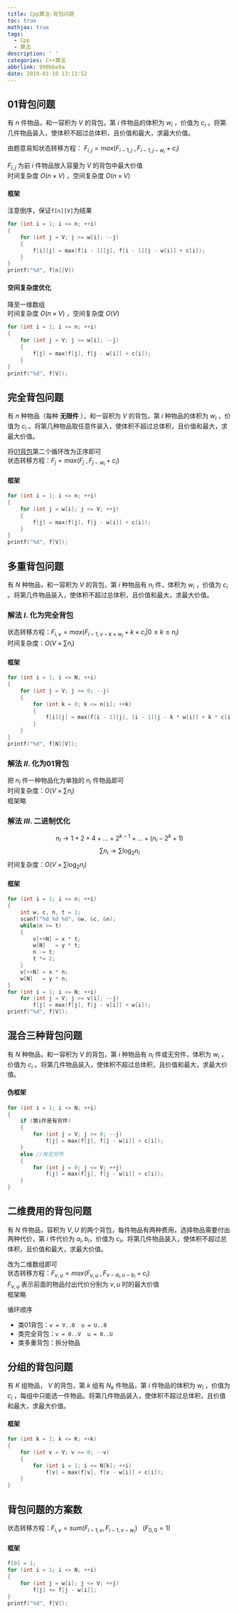 ```yaml
---
title: Cpp算法-背包问题
toc: true
mathjax: true
tags:
  - Cpp
  - 算法
description: ' '
categories: C++算法
abbrlink: 990bbe9a
date: 2019-01-10 13:13:52
---
```

## 01背包问题

有 $n$ 件物品，和一容积为 $V$ 的背包，第 $i$ 件物品的体积为 $w_i$ ，价值为 $c_i$ 。将第几件物品装入，使体积不超过总体积，且价值和最大，求最大价值。

由题意易知状态转移方程： $F_{i,j} = max(F_{i-1,j}\ , F_{i-1,j-w_i} + c_i)$

$F_{i, j}$ 为前 $i$ 件物品放入容量为 $V$ 的背包中最大价值<br/>
时间复杂度 $O(n\times V)$ ，空间复杂度 $O(n\times V)$
#### 框架
注意倒序，保证`f[n][V]`为结果
```cpp
for (int i = 1; i <= n; ++i)
{
    for (int j = V; j >= w[i]; --j)
    {
        f[i][j] = max(f[i - 1][j], f[i - 1][j - w[i]] + c[i]);
    }
}
printf("%d", f[n][V])
```

#### 空间复杂度优化
降至一维数组<br/>
时间复杂度 $O(n\times V)$ ，空间复杂度 $O(V)$
```cpp
for (int i = 1; i <= n; ++i)
{
    for (int j = V; j >= w[i]; --j)
    {
        f[j] = max(f[j], f[j - w[i]] + c[i]);
    }
}
printf("%d", f[V]);
```

## 完全背包问题

有 $n$ 种物品（每种 __无限件__ ），和一容积为 $V$ 的背包，第 $i$ 种物品的体积为 $w_i$ ，价值为 $c_i$ 。将第几种物品取任意件装入，使体积不超过总体积，且价值和最大，求最大价值。

将[01背包](../pack#01背包问题)第二个循环改为正序即可<br/>
状态转移方程：$F_j = max(F_j\ , F_{j-w_i}+c_i)$
#### 框架
```cpp
for (int i = 1; i <= n; ++i)
{
    for (int j = w[i]; j <= V; ++j)
    {
        f[j] = max(f[j], f[j - w[i]] + c[i]);
    }
}
printf("%d", f[V]);
```

## 多重背包问题
有 $N$ 种物品，和一容积为 $V$ 的背包，第 $i$ 种物品有 $n_i$ 件，体积为 $w_i$ ，价值为 $c_i$ 。将第几件物品装入，使体积不超过总体积，且价值和最大，求最大价值。

### 解法 $I.$ 化为完全背包
状态转移方程：$F_{i,v} = max(F_{i-1,v-k\times w_i} + k\times c_i | 0\leqslant k\leqslant n_i)$<br/>
时间复杂度：$O(V\times \sum{n_i})$
#### 框架
```cpp
for (int i = 1; i <= N; ++i)
{
    for (int j = V; j >= 0; --j)
    {
        for (int k = 0; k <= n[i]; ++k)
        {
            f[i][j] = max(f[i - 1][j], [i - 1][j - k * w[i]] + k * c[i])
        }
    }
}
printf("%d", f[N][V]);
```

### 解法 $II.$ 化为01背包
把 $n_i$ 件一种物品化为单独的 $n_i$ 件物品即可<br/>
时间复杂度：$O(V\times \sum{n_i})$<br/>
框架略

### 解法 $III.$ 二进制优化

$$
n_i\to 1+2+4+\dots +2^{k-1}+\dots +(n_i-2^k+1)
$$
$$
\sum{n_i}\to \sum{\log_2{n_i}}
$$
时间复杂度：$O(V\times \sum{\log_2{n_i}})$
#### 框架
```cpp
for (int i = 1; i <= n; ++i)
{
    int w, c, n, t = 1;
    scanf("%d %d %d", &w, &c, &n);
    while(n >= t)
    {
        v[++N] = x * t;
        w[N]   = y * t;
        n -= t;
        t *= 2;
    }
    v[++N] = x * n;
    w[N]   = y * n;
}
for (int i = 1; i <= N; ++i)
    for (int j = V; j >= v[i]; --j)
        f[j] = max(f[j], f[j - v[i]] + w[i]);
printf("%d", f[V]);
```

## 混合三种背包问题

有 $N$ 种物品，和一容积为 $V$ 的背包，第 $i$ 种物品有 $n_i$ 件或无穷件，体积为 $w_i$ ，价值为 $c_i$ 。将第几件物品装入，使体积不超过总体积，且价值和最大，求最大价值。

#### 伪框架
```cpp
for (int i = 1; i <= N; ++i)
{
    if (第i件是有穷件)
    {
        for (int j = V; j >= 0; --j)
            f[j] = max(f[j], f[j - w[i]] + c[i]);
    }
    else //有无穷件
    {
        for (int j = 0; j <= V; ++j)
            f[j] = max(f[j], f[j - w[i]] + c[i]);
    }
}
```

## 二维费用的背包问题

有 $N$ 件物品，容积为 $V,U$ 的两个背包，每件物品有两种费用，选择物品需要付出两种代价，第 $i$ 件代价为 $a_i,b_i$，价值为 $c_i$。将第几件物品装入，使体积不超过总体积，且价值和最大，求最大价值。

改为二维数组即可<br/>
状态转移方程：$F_{v,u} = max(F_{v,u}\ , F_{v-a_i,u-b_i} + c_i)$<br/>
$F_{v,u}$ 表示前面的物品付出代价分别为 $v,u$ 时的最大价值<br/>
框架略

循环顺序
- 类01背包：`v = V..0  u = U..0`<br/>
- 类完全背包：`v = 0..V  u = 0..U`<br/>
- 类多重背包：拆分物品

## 分组的背包问题

有 $K$ 组物品， $V$ 的背包，第 $k$ 组有 $N_k$ 件物品，第 $i$ 件物品的体积为 $w_i$ ，价值为 $c_i$ ，每组中只能选一件物品。将第几件物品装入，使体积不超过总体积，且价值和最大，求最大价值。

#### 框架
```cpp
for (int k = 1; k <= K; ++k)
{
    for (int v = V; v >= 0; --v)
    {
        for (int i = 1; i <= N[k]; ++i)
            f[v] = max(f[v], f[v - w[i]] + c[i]);
    }
}
```

## 背包问题的方案数
状态转移方程：$F_{i,v} = sum(F_{i-1,v}, F_{i-1,v-w_i})\ \ \ (F_{0,0} = 1)$
#### 框架
```cpp
f[0] = 1;
for (int i = 1; i <= N; ++i)
{
    for (int j = w[i]; j <= V; ++j)
        f[j] += f[j - w[i]];
}
printf("%d", f[V]);
```
